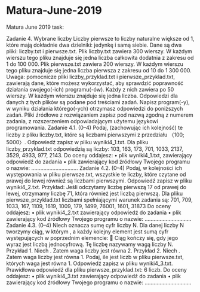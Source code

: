 # Matura-June-2019
Matura June 2019
task:

Zadanie 4. Wybrane liczby
Liczby pierwsze to liczby naturalne większe od 1, które mają dokładnie dwa dzielniki: jedynkę
i samą siebie.
Dane są dwa pliki: liczby.txt i pierwsze.txt. Plik liczby.txt zawiera 300
wierszy. W każdym wierszu tego pliku znajduje się jedna liczba całkowita dodatnia z zakresu
od 1 do 100 000.
Plik pierwsze.txt zawiera 200 wierszy. W każdym wierszu tego pliku znajduje się jedna
liczba pierwsza z zakresu od 10 do 1 300 000.
Uwaga: pomocnicze pliki liczby_przyklad.txt i pierwsze_przyklad.txt,
zawierają dane, które możesz wykorzystać, aby sprawdzić poprawność działania swojego(-ich)
programu(-ów). Każdy z nich zawiera po 50 wierszy. W każdym wierszu znajduje się jedna
liczba. Odpowiedzi dla danych z tych plików są podane pod treściami zadań.
Napisz program(-y), w wyniku działania którego(-ych) otrzymasz odpowiedzi do poniższych
zadań. Pliki źródłowe z rozwiązaniem zapisz pod nazwą zgodną z numerem zadania,
z rozszerzeniem odpowiadającym użytemu językowi programowania.
Zadanie 4.1. (0–4)
Podaj, (zachowując ich kolejność) te liczby z pliku liczby.txt, które są liczbami
pierwszymi z przedziału 〈100; 5000〉. Odpowiedź zapisz w pliku wyniki4_1.txt.
Dla pliku liczby_przyklad.txt odpowiedzią są liczby: 103, 163, 173, 701, 1033, 2137,
3529, 4933, 977, 2143.
Do oceny oddajesz:
• plik wyniki4_1.txt, zawierający odpowiedź do zadania
• plik zawierający kod źródłowy Twojego programu o nazwie: ………………….………
Zadanie 4.2. (0–4)
Podaj, w kolejności ich występowania w pliku pierwsze.txt, wszystkie te liczby, które
czytane od prawej do lewej również są liczbami pierwszymi. Odpowiedź zapisz w pliku
wyniki4_2.txt.
Przykład:
Jeśli odczytamy liczbę pierwszą 17 od prawej do lewej, otrzymamy liczbę 71, która również
jest liczbą pierwszą.
Dla pliku pierwsze_przyklad.txt liczbami spełniającymi warunek zadania są: 701,
709, 1033, 167, 1109, 1619, 1009, 179, 1499, 76001, 1601, 31873
Do oceny oddajesz:
• plik wyniki4_2.txt zawierający odpowiedź do zadania
• plik zawierający kod źródłowy Twojego programu o nazwie: ………………….………
Zadanie 4.3. (0–4)
Niech oznacza sumę cyfr liczby N. Dla danej liczby N tworzymy ciąg, w którym
, a każdy kolejny element jest sumą cyfr występujących w poprzednim elemencie:

Ciąg kończy się, gdy jego wyraz jest liczbą jednocyfrową. Tę liczbę nazywamy wagą liczby
N.
Przykład 1.
Niech .
Zatem waga liczby jest równa 2.
Przykład 2.
Niech .
Zatem waga liczby jest równa 1.
Podaj, ile jest liczb w pliku pierwsze.txt, których waga jest równa 1. Odpowiedź zapisz
w pliku wyniki4_3.txt.
Prawidłowa odpowiedź dla pliku pierwsze_przyklad.txt: 6 liczb.
Do oceny oddajesz:
• plik wyniki4_3.txt zawierający odpowiedź do zadania
• plik zawierający kod źródłowy Twojego programu o nazwie: ………………….………
